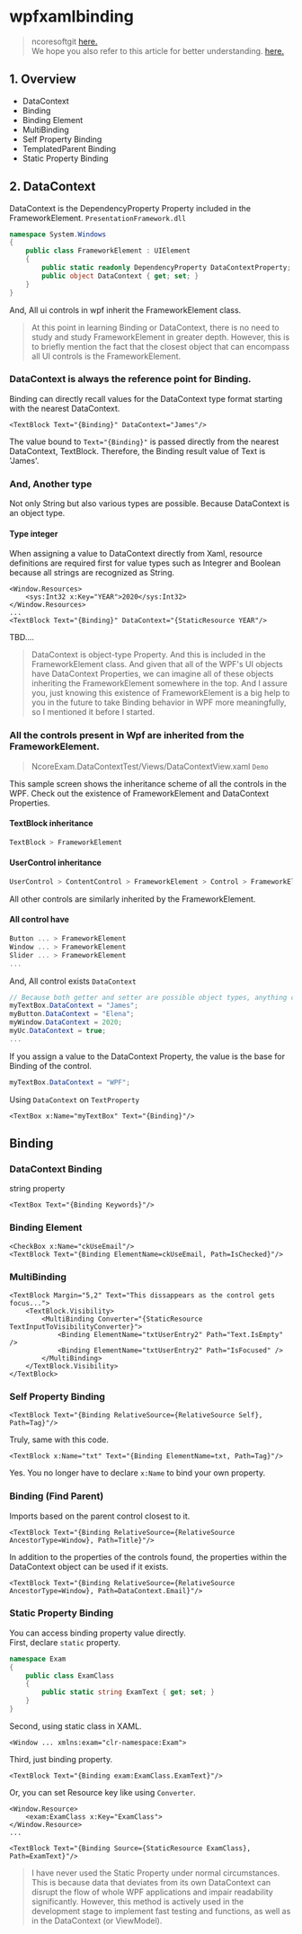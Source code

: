 # wpfxamlbinding
> ncoresoftgit [here.](https://github.com/ncoresoftsource/ncoresoftgit)   
We hope you also refer to this article for better understanding. [here.](https://github.com/ncoresoftsource/trigger)
## 1. Overview
- DataContext
- Binding
- Binding Element
- MultiBinding
- Self Property Binding
- TemplatedParent Binding
- Static Property Binding

## 2. DataContext
DataContext is the DependencyProperty Property included in the FrameworkElement. `PresentationFramework.dll`
```csharp
namespace System.Windows
{
    public class FrameworkElement : UIElement
    {
        public static readonly DependencyProperty DataContextProperty;
        public object DataContext { get; set; }
    }
}
```
And, All ui controls in wpf inherit the FrameworkElement class.   
> At this point in learning Binding or DataContext, there is no need to study and study FrameworkElement in greater depth. However, this is to briefly mention the fact that the closest object that can encompass all UI controls is the FrameworkElement.   

### DataContext is always the reference point for Binding.
Binding can directly recall values for the DataContext type format starting with the nearest DataContext.
```xaml
<TextBlock Text="{Binding}" DataContext="James"/>
```
The value bound to `Text="{Binding}"` is passed directly from the nearest DataContext, TextBlock. Therefore, the Binding result value of Text is 'James'.      

### And, Another type
Not only String but also various types are possible. Because DataContext is an object type.
#### Type integer
When assigning a value to DataContext directly from Xaml, resource definitions are required first for value types such as Integrer and Boolean because all strings are recognized as String.
```xaml
<Window.Resources>
    <sys:Int32 x:Key="YEAR">2020</sys:Int32>
</Window.Resources>
...
<TextBlock Text="{Binding}" DataContext="{StaticResource YEAR"/>
```


TBD....
> DataContext is object-type Property. And this is included in the FrameworkElement class. And given that all of the WPF's UI objects have DataContext Properties, we can imagine all of these objects inheriting the FrameworkElement somewhere in the top. And I assure you, just knowing this existence of FrameworkElement is a big help to you in the future to take Binding behavior in WPF more meaningfully, so I mentioned it before I started.   

### All the controls present in Wpf are inherited from the FrameworkElement.   
> NcoreExam.DataContextTest/Views/DataContextView.xaml `Demo`   

This sample screen shows the inheritance scheme of all the controls in the WPF. Check out the existence of FrameworkElement and DataContext Properties.
#### TextBlock inheritance
```csharp
TextBlock > FrameworkElement
```
#### UserControl inheritance
```csharp
UserControl > ContentControl > FrameworkElement > Control > FrameworkElement
```
All other controls are similarly inherited by the FrameworkElement.
#### All control have 
```csharp
Button ... > FrameworkElement
Window ... > FrameworkElement
Slider ... > FrameworkElement
...
```
And, All control exists `DataContext`
```csharp
// Because both getter and setter are possible object types, anything can be put in DataContext.
myTextBox.DataContext = "James";
myButton.DataContext = "Elena";
myWindow.DataContext = 2020;
myUc.DataContext = true;
...
```
If you assign a value to the DataContext Property, the value is the base for Binding of the control.

```csharp
myTextBox.DataContext = "WPF";
```
Using `DataContext` on `TextProperty`
```xaml
<TextBox x:Name="myTextBox" Text="{Binding}"/>
```


## Binding

### DataContext Binding
string property
```xaml
<TextBox Text="{Binding Keywords}"/>
```

### Binding Element
```xaml
<CheckBox x:Name="ckUseEmail"/>
<TextBlock Text="{Binding ElementName=ckUseEmail, Path=IsChecked}"/>
```
### MultiBinding
```xaml
<TextBlock Margin="5,2" Text="This dissappears as the control gets focus...">
    <TextBlock.Visibility>
        <MultiBinding Converter="{StaticResource TextInputToVisibilityConverter}">
            <Binding ElementName="txtUserEntry2" Path="Text.IsEmpty" />
            <Binding ElementName="txtUserEntry2" Path="IsFocused" />
        </MultiBinding>
    </TextBlock.Visibility>
</TextBlock>
```
### Self Property Binding
```xaml
<TextBlock Text="{Binding RelativeSource={RelativeSource Self}, Path=Tag}"/>
```
Truly, same with this code.
```xaml
<TextBlock x:Name="txt" Text="{Binding ElementName=txt, Path=Tag}"/>
```
Yes. You no longer have to declare `x:Name` to bind your own property.
### Binding (Find Parent)
Imports based on the parent control closest to it.
```xaml
<TextBlock Text="{Binding RelativeSource={RelativeSource AncestorType=Window}, Path=Title}"/>
```
In addition to the properties of the controls found, the properties within the DataContext object can be used if it exists.
```xaml
<TextBlock Text="{Binding RelativeSource={RelativeSource AncestorType=Window}, Path=DataContext.Email}"/>
```

### Static Property Binding
You can access binding property value directly.   
First, declare `static` property.
```csharp
namespace Exam
{
    public class ExamClass
    {
        public static string ExamText { get; set; }
    }
} 
```

Second, using static class in XAML.
```xaml
<Window ... xmlns:exam="clr-namespace:Exam">
```

Third, just binding property.
```xaml
<TextBlock Text="{Binding exam:ExamClass.ExamText}"/>
```

Or, you can set Resource key like using `Converter`.
```xaml
<Window.Resource>
    <exam:ExamClass x:Key="ExamClass">
</Window.Resource>
...

<TextBlock Text="{Binding Source={StaticResource ExamClass}, Path=ExamText}"/>
```
> I have never used the Static Property under normal circumstances. This is because data that deviates from its own DataContext can disrupt the flow of whole WPF applications and impair readability significantly. However, this method is actively used in the development stage to implement fast testing and functions, as well as in the DataContext (or ViewModel).
